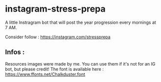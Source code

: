 # instagram-stress-prepa

A little Instragram bot that will post the year progression every mornings at 7 AM.

Consider follow : https://instagram.com/stressprepa

## Infos :

Resources images were made by me. You can use them if it's not for an IG bot, but please credit!
The font is available here : https://www.ffonts.net/Chalkduster.font

